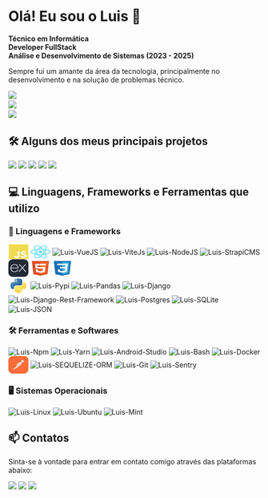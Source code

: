 # Olá! Eu sou o Luis 👋

**Técnico em Informática**
<br/>
**Developer FullStack** 
<br/>
**Análise e Desenvolvimento de Sistemas (2023 - 2025)**

Sempre fui um amante da área da tecnologia, principalmente no desenvolvimento e na solução de problemas técnico.

<div>
  <img src="https://github-readme-stats.vercel.app/api?username=luismonteiromno&show_icons=true&theme=radical"/> 
  <br>
  <img src="https://streak-stats.demolab.com/?user=luismonteiromno&theme=radical">
  <br/>
  <img src="https://github-readme-stats.vercel.app/api/top-langs/?username=luismonteiromno&theme=radical&layout=compact"/>
</div>

## 🛠️ Alguns dos meus principais projetos
<div>
  <img src="https://github-readme-stats.vercel.app/api/pin/?username=luismonteiromno&repo=Sneakers-Store-API&theme=radical"/>
  <img src="https://github-readme-stats.vercel.app/api/pin/?username=luismonteiromno&repo=NodejsAPI-&theme=radical"/>
  <img src="https://github-readme-stats.vercel.app/api/pin/?username=luismonteiromno&repo=Sentryperfomance&theme=radical"/>
  <img src="https://github-readme-stats.vercel.app/api/pin/?username=luismonteiromno&repo=Crud-of-courses&theme=radical"/>
  <img src="https://github-readme-stats.vercel.app/api/pin/?username=luismonteiromno&repo=service-nodeJS&theme=radical"/>
</div>

## 💻 Linguagens, Frameworks e Ferramentas que utilizo

### 🔧 Linguagens e Frameworks
<div>
 <img align="center" alt="Luis-Js" height="30" width="40" src="https://raw.githubusercontent.com/devicons/devicon/master/icons/javascript/javascript-plain.svg">
<!--   <img align="center" alt="Luis-Ts" height="30" width="40" src="https://cdn.jsdelivr.net/gh/devicons/devicon@latest/icons/typescript/typescript-original.svg"> -->
  <img align="center" alt="Luis-React" height="30" width="40" src="https://raw.githubusercontent.com/devicons/devicon/master/icons/react/react-original.svg">
  <img align="center" alt="Luis-VueJS" height="37" width="40" src="https://cdn.jsdelivr.net/gh/devicons/devicon@latest/icons/vuejs/vuejs-original.svg">
  <img align="center" alt="Luis-ViteJs" height="37" width="40" src="https://cdn.jsdelivr.net/gh/devicons/devicon@latest/icons/vitejs/vitejs-original.svg">
  <img align="center" alt="Luis-NodeJS" height="55" width="40" src="https://cdn.jsdelivr.net/gh/devicons/devicon@latest/icons/nodejs/nodejs-original-wordmark.svg"/> 
  <img align="center" alt="Luis-StrapiCMS" height="55" width="100" src="https://web.archive.org/web/20240924092016im_/https://strapi.io/assets/strapi-logo-light.svg"/>
  <img align="center" alt="Luis-ExpressJS" height="35" width="40" src="https://raw.githubusercontent.com/tandpfun/skill-icons/59059d9d1a2c092696dc66e00931cc1181a4ce1f/icons/ExpressJS-Dark.svg"/> 
  <img align="center" alt="Luis-HTML" height="30" width="40" src="https://raw.githubusercontent.com/devicons/devicon/master/icons/html5/html5-original.svg">
  <img align="center" alt="Luis-CSS" height="30" width="40" src="https://raw.githubusercontent.com/devicons/devicon/master/icons/css3/css3-original.svg">
  <br/>
  <img align="center" alt="Luis-Python" height="35" width="40" src="https://raw.githubusercontent.com/devicons/devicon/master/icons/python/python-original.svg">
  <img align="center" alt="Luis-Pypi" height="35" width="33" src="https://cdn.jsdelivr.net/gh/devicons/devicon@latest/icons/pypi/pypi-original.svg"/>
  <img align="center" alt="Luis-Pandas" height="35" width="40" src="https://cdn.jsdelivr.net/gh/devicons/devicon@latest/icons/pandas/pandas-original.svg"/>
  <img align="center" alt="Luis-Django" height="80" width="70" src="https://cdn.jsdelivr.net/gh/devicons/devicon@latest/icons/django/django-plain-wordmark.svg"/>
  <img align="center" alt="Luis-Django-Rest-Framework" height="85" width="90" src="https://cdn.jsdelivr.net/gh/devicons/devicon@latest/icons/djangorest/djangorest-original.svg"/>
  <img align="center" alt="Luis-Postgres" height="40" width="40"   
   src="https://cdn.jsdelivr.net/gh/devicons/devicon/icons/postgresql/postgresql-original.svg"/>
  <img align="center" alt="Luis-SQLite" height="80" width="80" src="https://cdn.jsdelivr.net/gh/devicons/devicon@latest/icons/sqlite/sqlite-original-wordmark.svg"/>
  <img align="center" alt="Luis-JSON" height="35" width="40"   
   src="https://cdn.jsdelivr.net/gh/devicons/devicon@latest/icons/json/json-plain.svg"/> 
</div>

### 🛠️ Ferramentas e Softwares
<div>
  <img align="center" alt="Luis-Npm" height="40" width="40" src="https://cdn.jsdelivr.net/gh/devicons/devicon/icons/npm/npm-original-wordmark.svg"/>
  <img align="center" alt="Luis-Yarn" height="35" width="40" src="https://cdn.jsdelivr.net/gh/devicons/devicon/icons/yarn/yarn-original.svg">
  <img align="center" alt="Luis-Android-Studio" height="40" width="40"   
   src="https://cdn.jsdelivr.net/gh/devicons/devicon/icons/androidstudio/androidstudio-original.svg"/>
  <img align="center" alt="Luis-Bash" height="35" width="40"   
   src="https://cdn.jsdelivr.net/gh/devicons/devicon@latest/icons/bash/bash-original.svg"/>
  <img align="center" alt="Luis-Docker" height="75" width="60"   
   src="https://cdn.jsdelivr.net/gh/devicons/devicon@latest/icons/docker/docker-original.svg"/>
  <img align="center" alt="Luis-Postman" height="35" width="40"   
   src="https://github.com/tandpfun/skill-icons/blob/main/icons/Postman.svg"/>
  <img align="center" alt="Luis-SEQUELIZE-ORM" height="35" width="40" src="https://cdn.jsdelivr.net/gh/devicons/devicon@latest/icons/sequelize/sequelize-original.svg"/> 
  <img align="center" alt="Luis-Git" height="30" width="40" src="https://cdn.jsdelivr.net/gh/devicons/devicon/icons/git/git-original.svg"/>
  <img align="center" alt="Luis-Sentry" height="30" width="40" src="https://cdn.jsdelivr.net/gh/devicons/devicon@latest/icons/sentry/sentry-original.svg"/>
</div>

### 🖥️ Sistemas Operacionais
<div>
  <img align="center" alt="Luis-Linux" height="30" src="https://img.shields.io/badge/Linux-FCC624?style=for-the-badge&logo=linux&logoColor=black"/>
  <img align="center" alt="Luis-Ubuntu" height="30" src="https://img.shields.io/badge/Ubuntu-E95420?style=for-the-badge&logo=ubuntu&logoColor=black"/>
  <img align="center" alt="Luis-Mint" height="30" src="https://img.shields.io/badge/Linux_Mint-87CF3E?style=for-the-badge&logo=linux-mint&logoColor=black"/>
</div>

## 📫 Contatos
Sinta-se à vontade para entrar em contato comigo através das plataformas abaixo:
<div> 
  <a href="https://www.instagram.com/luiszflp/" target="_blank"><img src="https://img.shields.io/badge/Instagram-E4405F?style=for-the-badge&logo=instagram&logoColor=white" target="_blank"></a> 
  <a href="mailto:luismonteirodeveloper@gmail.com"><img src="https://img.shields.io/badge/-Gmail-%23333?style=for-the-badge&logo=gmail&logoColor=white" target="_blank"></a>
  <a href="https://www.linkedin.com/in/luis-monteiro-43a29b256" target="_blank"><img src="https://img.shields.io/badge/-LinkedIn-%230077B5?style=for-the-badge&logo=linkedin&logoColor=white" target="_blank"></a> 
</div>
